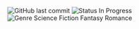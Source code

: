 ![GitHub last commit](https://img.shields.io/github/last-commit/maletears/tbn) ![Status In Progress](https://img.shields.io/badge/status-in%20progress-informational) ![Genre Science Fiction Fantasy Romance](http://img.shields.io/badge/genre-science%20fiction%20fantasy%20romance-E6E6FA)
